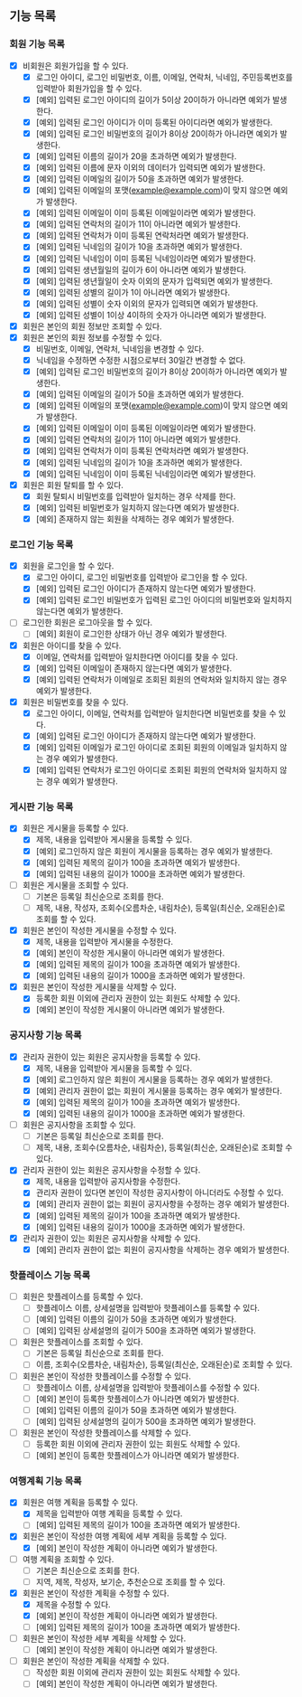 ## 기능 목록

### 회원 기능 목록

- [x] 비회원은 회원가입을 할 수 있다.
  - [x] 로그인 아이디, 로그인 비밀번호, 이름, 이메일, 연락처, 닉네임, 주민등록번호를 입력받아 회원가입을 할 수 있다.
  - [x] [예외] 입력된 로그인 아이디의 길이가 5이상 20이하가 아니라면 예외가 발생한다.
  - [x] [예외] 입력된 로그인 아이디가 이미 등록된 아이디라면 예외가 발생한다.
  - [x] [예외] 입력된 로그인 비밀번호의 길이가 8이상 20이하가 아니라면 예외가 발생한다. 
  - [x] [예외] 입력된 이름의 길이가 20을 초과하면 예외가 발생한다.
  - [x] [예외] 입력된 이름에 문자 이외의 데이터가 입력되면 예외가 발생한다.
  - [x] [예외] 입력된 이메일의 길이가 50을 초과하면 예외가 발생한다.
  - [x] [예외] 입력된 이메일의 포맷(example@example.com)이 맞지 않으면 예외가 발생한다.
  - [x] [예외] 입력된 이메일이 이미 등록된 이메일이라면 예외가 발생한다.
  - [x] [예외] 입력된 연락처의 길이가 11이 아니라면 예외가 발생한다.
  - [x] [예외] 입력된 연락처가 이미 등록된 연락처라면 예외가 발생한다.
  - [x] [예외] 입력된 닉네임의 길이가 10을 초과하면 예외가 발생한다.
  - [x] [예외] 입력된 닉네임이 이미 등록된 닉네임이라면 예외가 발생한다.
  - [x] [예외] 입력된 생년월일의 길이가 6이 아니라면 예외가 발생한다.
  - [x] [예외] 입력된 생년월일이 숫자 이외의 문자가 입력되면 예외가 발생한다.
  - [x] [예외] 입력된 성별의 길이가 1이 아니라면 예외가 발생한다.
  - [x] [예외] 입력된 성별이 숫자 이외의 문자가 입력되면 예외가 발생한다.
  - [x] [예외] 입력된 성별이 1이상 4이하의 숫자가 아니라면 예외가 발생한다. 
- [x] 회원은 본인의 회원 정보만 조회할 수 있다.
- [x] 회원은 본인의 회원 정보를 수정할 수 있다.
  - [x] 비밀번호, 이메일, 연락처, 닉네임을 변경할 수 있다.
  - [x] 닉네임을 수정하면 수정한 시점으로부터 30일간 변경할 수 없다.
  - [x] [예외] 입력된 로그인 비밀번호의 길이가 8이상 20이하가 아니라면 예외가 발생한다.
  - [x] [예외] 입력된 이메일의 길이가 50을 초과하면 예외가 발생한다.
  - [x] [예외] 입력된 이메일의 포맷(example@example.com)이 맞지 않으면 예외가 발생한다.
  - [x] [예외] 입력된 이메일이 이미 등록된 이메일이라면 예외가 발생한다.
  - [x] [예외] 입력된 연락처의 길이가 11이 아니라면 예외가 발생한다.
  - [x] [예외] 입력된 연락처가 이미 등록된 연락처라면 예외가 발생한다.
  - [x] [예외] 입력된 닉네임의 길이가 10을 초과하면 예외가 발생한다.
  - [x] [예외] 입력된 닉네임이 이미 등록된 닉네임이라면 예외가 발생한다.
- [x] 회원은 회원 탈퇴를 할 수 있다.
  - [x] 회원 탈퇴시 비밀번호를 입력받아 일치하는 경우 삭제를 한다.
  - [x] [예외] 입력된 비밀번호가 일치하지 않는다면 예외가 발생한다.
  - [x] [예외] 존재하지 않는 회원을 삭제하는 경우 예외가 발생한다.

### 로그인 기능 목록

- [x] 회원을 로그인을 할 수 있다.
  - [x] 로그인 아이디, 로그인 비밀번호를 입력받아 로그인을 할 수 있다.
  - [x] [예외] 입력된 로그인 아이디가 존재하지 않는다면 예외가 발생한다.
  - [x] [예외] 입력된 로그인 비밀번호가 입력된 로그인 아이디의 비밀번호와 일치하지 않는다면 예외가 발생한다.
- [ ] 로그인한 회원은 로그아웃을 할 수 있다.
  - [ ] [예외] 회원이 로그인한 상태가 아닌 경우 예외가 발생한다.
- [x] 회원은 아이디를 찾을 수 있다.
  - [x] 이메일, 연락처를 입력받아 일치한다면 아이디를 찾을 수 있다.
  - [x] [예외] 입력된 이메일이 존재하지 않는다면 예외가 발생한다.
  - [x] [예외] 입력된 연락처가 이메일로 조회된 회원의 연락처와 일치하지 않는 경우 예외가 발생한다.
- [x] 회원은 비밀번호를 찾을 수 있다.
  - [x] 로그인 아이디, 이메일, 연락처를 입력받아 일치한다면 비밀번호를 찾을 수 있다.
  - [x] [예외] 입력된 로그인 아이디가 존재하지 않는다면 예외가 발생한다.
  - [x] [예외] 입력된 이메일가 로그인 아이디로 조회된 회원의 이메일과 일치하지 않는 경우 예외가 발생한다.
  - [x] [예외] 입력된 연락처가 로그인 아이디로 조회된 회원의 연락처와 일치하지 않는 경우 예외가 발생한다.

### 게시판 기능 목록

- [x] 회원은 게시물을 등록할 수 있다.
  - [x] 제목, 내용을 입력받아 게시물을 등록할 수 있다.
  - [x] [예외] 로그인하지 않은 회원이 게시물을 등록하는 경우 예외가 발생한다.
  - [x] [예외] 입력된 제목의 길이가 100을 초과하면 예외가 발생한다.
  - [x] [예외] 입력된 내용의 길이가 1000을 초과하면 예외가 발생한다.
- [ ] 회원은 게시물을 조회할 수 있다.
  - [ ] 기본은 등록일 최신순으로 조회를 한다.
  - [ ] 제목, 내용, 작성자, 조회수(오름차순, 내림차순), 등록일(최신순, 오래된순)로 조회를 할 수 있다.
- [x] 회원은 본인이 작성한 게시물을 수정할 수 있다.
  - [x] 제목, 내용을 입력받아 게시물을 수정한다.
  - [x] [예외] 본인이 작성한 게시물이 아니라면 예외가 발생한다.
  - [x] [예외] 입력된 제목의 길이가 100을 초과하면 예외가 발생한다.
  - [x] [예외] 입력된 내용의 길이가 1000을 초과하면 예외가 발생한다.
- [x] 회원은 본인이 작성한 게시물을 삭제할 수 있다.
  - [x] 등록한 회원 이외에 관리자 권한이 있는 회원도 삭제할 수 있다.
  - [x] [예외] 본인이 작성한 게시물이 아니라면 예외가 발생한다.

### 공지사항 기능 목록

- [x] 관리자 권한이 있는 회원은 공지사항을 등록할 수 있다.
  - [x] 제목, 내용을 입력받아 게시물을 등록할 수 있다.
  - [x] [예외] 로그인하지 않은 회원이 게시물을 등록하는 경우 예외가 발생한다.
  - [x] [예외] 관리자 권한이 없는 회원이 게시물을 등록하는 경우 예외가 발생한다.
  - [x] [예외] 입력된 제목의 길이가 100을 초과하면 예외가 발생한다.
  - [x] [예외] 입력된 내용의 길이가 1000을 초과하면 예외가 발생한다.
- [ ] 회원은 공지사항을 조회할 수 있다.
  - [ ] 기본은 등록일 최신순으로 조회를 한다.
  - [ ] 제목, 내용, 조회수(오름차순, 내림차순), 등록일(최신순, 오래된순)로 조회할 수 있다.
- [x] 관리자 권한이 있는 회원은 공지사항을 수정할 수 있다.
  - [x] 제목, 내용을 입력받아 공지사항을 수정한다.
  - [x] 관리자 권한이 있다면 본인이 작성한 공지사항이 아니더라도 수정할 수 있다.
  - [x] [예외] 관리자 권한이 없는 회원이 공지사항을 수정하는 경우 예외가 발생한다.
  - [x] [예외] 입력된 제목의 길이가 100을 초과하면 예외가 발생한다.
  - [x] [예외] 입력된 내용의 길이가 1000을 초과하면 예외가 발생한다.
- [x] 관리자 권한이 있는 회원은 공지사항을 삭제할 수 있다.
  - [x] [예외] 관리자 권한이 없는 회원이 공지사항을 삭제하는 경우 예외가 발생한다.

### 핫플레이스 기능 목록

- [ ] 회원은 핫플레이스를 등록할 수 있다.
  - [ ] 핫플레이스 이름, 상세설명을 입력받아 핫플레이스를 등록할 수 있다.
  - [ ] [예외] 입력된 이름의 길이가 50을 초과하면 예외가 발생한다.
  - [ ] [예외] 입력된 상세설명의 길이가 500을 초과하면 예외가 발생한다.
- [ ] 회원은 핫플레이스를 조회할 수 있다.
  - [ ] 기본은 등록일 최신순으로 조회를 한다.
  - [ ] 이름, 조회수(오름차순, 내림차순), 등록일(최신순, 오래된순)로 조회할 수 있다. 
- [ ] 회원은 본인이 작성한 핫플레이스를 수정할 수 있다.
  - [ ] 핫플레이스 이름, 상세설명을 입력받아 핫플레이스를 수정할 수 있다.
  - [ ] [예외] 본인이 등록한 핫플레이스가 아니라면 예외가 발생한다.
  - [ ] [예외] 입력된 이름의 길이가 50을 초과하면 예외가 발생한다.
  - [ ] [예외] 입력된 상세설명의 길이가 500을 초과하면 예외가 발생한다.
- [ ] 회원은 본인이 작성한 핫플레이스를 삭제할 수 있다.
  - [ ] 등록한 회원 이외에 관리자 권한이 있는 회원도 삭제할 수 있다.
  - [ ] [예외] 본인이 등록한 핫플레이스가 아니라면 예외가 발생한다.

### 여행계획 기능 목록

- [x] 회원은 여행 계획을 등록할 수 있다.
  - [x] 제목을 입력받아 여행 계획을 등록할 수 있다.
  - [ ] [예외] 입력된 제목의 길이가 100을 초과하면 예외가 발생한다.
- [x] 회원은 본인이 작성한 여행 계획에 세부 계획을 등록할 수 있다.
  - [x] [예외] 본인이 작성한 계획이 아니라면 예외가 발생한다.
- [ ] 여행 계획을 조회할 수 있다.
  - [ ] 기본은 최신순으로 조회를 한다.
  - [ ] 지역, 제목, 작성자, 보기순, 추천순으로 조회를 할 수 있다.
- [x] 회원은 본인이 작성한 계획을 수정할 수 있다.
  - [x] 제목을 수정할 수 있다.
  - [x] [예외] 본인이 작성한 계획이 아니라면 예외가 발생한다.
  - [ ] [예외] 입력된 제목의 길이가 100을 초과하면 예외가 발생한다.
- [ ] 회원은 본인이 작성한 세부 계획을 삭제할 수 있다.
  - [ ] [예외] 본인이 작성한 계획이 아니라면 예외가 발생한다.
- [ ] 회원은 본인이 작성한 계획을 삭제할 수 있다.
  - [ ] 작성한 회원 이외에 관리자 권한이 있는 회원도 삭제할 수 있다.
  - [ ] [예외] 본인이 작성한 계획이 아니라면 예외가 발생한다.